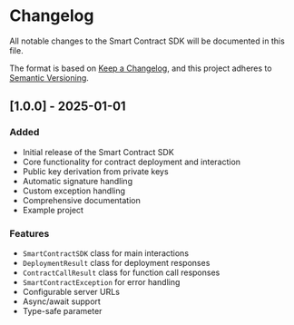 # Changelog

All notable changes to the Smart Contract SDK will be documented in this file.

The format is based on [Keep a Changelog](https://keepachangelog.com/en/1.0.0/), and this project adheres to [Semantic Versioning](https://semver.org/spec/v2.0.0.html).

## [1.0.0] - 2025-01-01

### Added

* Initial release of the Smart Contract SDK
* Core functionality for contract deployment and interaction
* Public key derivation from private keys
* Automatic signature handling
* Custom exception handling
* Comprehensive documentation
* Example project

### Features

* `SmartContractSDK` class for main interactions
* `DeploymentResult` class for deployment responses
* `ContractCallResult` class for function call responses
* `SmartContractException` for error handling
* Configurable server URLs
* Async/await support
* Type-safe parameter
